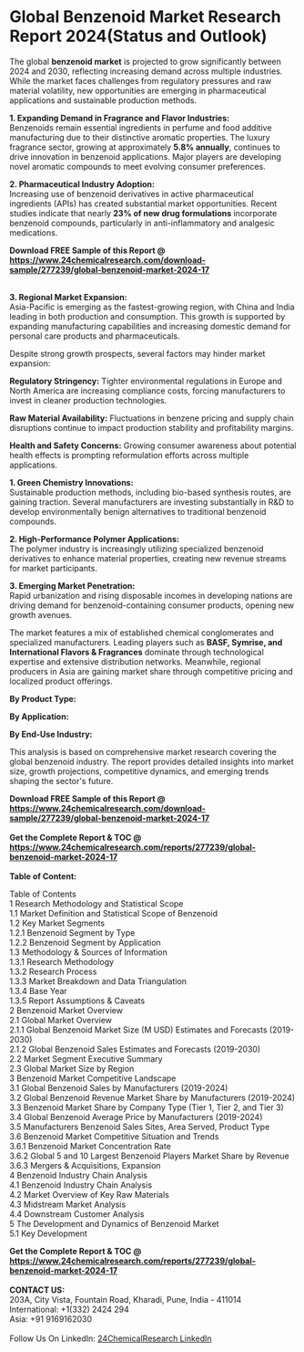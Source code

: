 <h1>Global Benzenoid Market Research Report 2024(Status and Outlook)</h1><p>The global <strong>benzenoid market</strong> is projected to grow significantly between 2024 and 2030, reflecting increasing demand across multiple industries. While the market faces challenges from regulatory pressures and raw material volatility, new opportunities are emerging in pharmaceutical applications and sustainable production methods.</p><p><strong>1. Expanding Demand in Fragrance and Flavor Industries:</strong><br>
Benzenoids remain essential ingredients in perfume and food additive manufacturing due to their distinctive aromatic properties. The luxury fragrance sector, growing at approximately <strong>5.8% annually</strong>, continues to drive innovation in benzenoid applications. Major players are developing novel aromatic compounds to meet evolving consumer preferences.</p><p><strong>2. Pharmaceutical Industry Adoption:</strong><br>
Increasing use of benzenoid derivatives in active pharmaceutical ingredients (APIs) has created substantial market opportunities. Recent studies indicate that nearly <strong>23% of new drug formulations</strong> incorporate benzenoid compounds, particularly in anti-inflammatory and analgesic medications.</p><div><b>Download FREE Sample of this Report @ 
            <a href="https://www.24chemicalresearch.com/download-sample/277239/global-benzenoid-market-2024-17">
            https://www.24chemicalresearch.com/download-sample/277239/global-benzenoid-market-2024-17</a></b></div><br><p><strong>3. Regional Market Expansion:</strong><br>
Asia-Pacific is emerging as the fastest-growing region, with China and India leading in both production and consumption. This growth is supported by expanding manufacturing capabilities and increasing domestic demand for personal care products and pharmaceuticals.</p><p>Despite strong growth prospects, several factors may hinder market expansion:</p><p><strong>Regulatory Stringency:</strong> Tighter environmental regulations in Europe and North America are increasing compliance costs, forcing manufacturers to invest in cleaner production technologies.</p><p><strong>Raw Material Availability:</strong> Fluctuations in benzene pricing and supply chain disruptions continue to impact production stability and profitability margins.</p><p><strong>Health and Safety Concerns:</strong> Growing consumer awareness about potential health effects is prompting reformulation efforts across multiple applications.</p><p><strong>1. Green Chemistry Innovations:</strong><br>
Sustainable production methods, including bio-based synthesis routes, are gaining traction. Several manufacturers are investing substantially in R&amp;D to develop environmentally benign alternatives to traditional benzenoid compounds.</p><p><strong>2. High-Performance Polymer Applications:</strong><br>
The polymer industry is increasingly utilizing specialized benzenoid derivatives to enhance material properties, creating new revenue streams for market participants.</p><p><strong>3. Emerging Market Penetration:</strong><br>
Rapid urbanization and rising disposable incomes in developing nations are driving demand for benzenoid-containing consumer products, opening new growth avenues.</p><p>The market features a mix of established chemical conglomerates and specialized manufacturers. Leading players such as <strong>BASF, Symrise, and International Flavors &amp; Fragrances</strong> dominate through technological expertise and extensive distribution networks. Meanwhile, regional producers in Asia are gaining market share through competitive pricing and localized product offerings.</p><p><strong>By Product Type:</strong></p><p><strong>By Application:</strong></p><p><strong>By End-Use Industry:</strong></p><p>This analysis is based on comprehensive market research covering the global benzenoid industry. The report provides detailed insights into market size, growth projections, competitive dynamics, and emerging trends shaping the sector's future.</p><div><b>Download FREE Sample of this Report @ 
            <a href="https://www.24chemicalresearch.com/download-sample/277239/global-benzenoid-market-2024-17">
            https://www.24chemicalresearch.com/download-sample/277239/global-benzenoid-market-2024-17</a></b></div><br><div><b>Get the Complete Report & TOC @ 
            <a href="https://www.24chemicalresearch.com/reports/277239/global-benzenoid-market-2024-17">
            https://www.24chemicalresearch.com/reports/277239/global-benzenoid-market-2024-17</a></b></div><br>
            <b>Table of Content:</b><p>Table of Contents<br />
1 Research Methodology and Statistical Scope<br />
1.1 Market Definition and Statistical Scope of Benzenoid<br />
1.2 Key Market Segments<br />
1.2.1 Benzenoid Segment by Type<br />
1.2.2 Benzenoid Segment by Application<br />
1.3 Methodology & Sources of Information<br />
1.3.1 Research Methodology<br />
1.3.2 Research Process<br />
1.3.3 Market Breakdown and Data Triangulation<br />
1.3.4 Base Year<br />
1.3.5 Report Assumptions & Caveats<br />
2 Benzenoid Market Overview<br />
2.1 Global Market Overview<br />
2.1.1 Global Benzenoid Market Size (M USD) Estimates and Forecasts (2019-2030)<br />
2.1.2 Global Benzenoid Sales Estimates and Forecasts (2019-2030)<br />
2.2 Market Segment Executive Summary<br />
2.3 Global Market Size by Region<br />
3 Benzenoid Market Competitive Landscape<br />
3.1 Global Benzenoid Sales by Manufacturers (2019-2024)<br />
3.2 Global Benzenoid Revenue Market Share by Manufacturers (2019-2024)<br />
3.3 Benzenoid Market Share by Company Type (Tier 1, Tier 2, and Tier 3)<br />
3.4 Global Benzenoid Average Price by Manufacturers (2019-2024)<br />
3.5 Manufacturers Benzenoid Sales Sites, Area Served, Product Type<br />
3.6 Benzenoid Market Competitive Situation and Trends<br />
3.6.1 Benzenoid Market Concentration Rate<br />
3.6.2 Global 5 and 10 Largest Benzenoid Players Market Share by Revenue<br />
3.6.3 Mergers & Acquisitions, Expansion<br />
4 Benzenoid Industry Chain Analysis<br />
4.1 Benzenoid Industry Chain Analysis<br />
4.2 Market Overview of Key Raw Materials<br />
4.3 Midstream Market Analysis<br />
4.4 Downstream Customer Analysis<br />
5 The Development and Dynamics of Benzenoid Market <br />
5.1 Key Development</p><div><b>Get the Complete Report & TOC @ 
            <a href="https://www.24chemicalresearch.com/reports/277239/global-benzenoid-market-2024-17">
            https://www.24chemicalresearch.com/reports/277239/global-benzenoid-market-2024-17</a></b></div><br><b>CONTACT US:</b><br>
            203A, City Vista, Fountain Road, Kharadi, Pune, India - 411014<br>
            International: +1(332) 2424 294<br>
            Asia: +91 9169162030 <br><br>
            Follow Us On LinkedIn: <a href="https://www.linkedin.com/company/24chemicalresearch/">24ChemicalResearch LinkedIn</a>